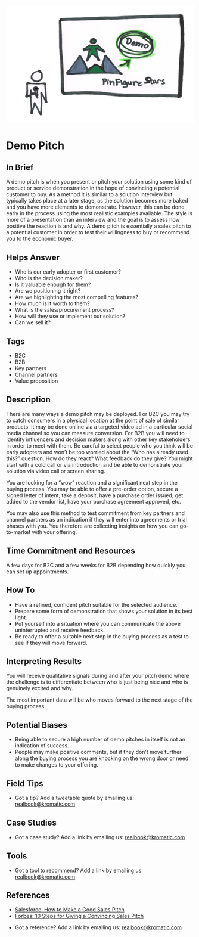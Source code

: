 ![](/assets/illustration-demo-pitch-color.png)
# Demo Pitch

## In Brief
A demo pitch is when you present or pitch your solution using some kind of product or service demonstration in the hope of convincing a potential customer to buy. As a method it is similar to a solution interview but typically takes place at a later stage, as the solution becomes more baked and you have more elements to demonstrate. However, this can be done early in the process using the most realistic examples available. The style is more of a presentation than an interview and the goal is to assess how positive the reaction is and why. A demo pitch is essentially a sales pitch to a potential customer in order to test their willingness to buy or recommend you to the economic buyer.

## Helps Answer
- Who is our early adopter or first customer?
- Who is the decision maker?
- Is it valuable enough for them?
- Are we positioning it right?
- Are we highlighting the most compelling features?
- How much is it worth to them?
- What is the sales/procurement process?
- How will they use or implement our solution?
- Can we sell it?

## Tags
- B2C
- B2B
- Key partners
- Channel partners
- Value proposition

## Description
There are many ways a demo pitch may be deployed. For B2C you may try to catch consumers in a physical location at the point of sale of similar products. It may be done online via a targeted video ad in a particular social media channel so you can measure conversion. For B2B you will need to identify influencers and decision makers along with other key stakeholders in order to meet with them. Be careful to select people who you think will be early adopters and won’t be too worried about the “Who has already used this?” question. How do they react? What feedback do they give? You might start with a cold call or via introduction and be able to demonstrate your solution via video call or screen sharing. 

You are looking for a “wow” reaction and a significant next step in the buying process. You may be able to offer a pre-order option, secure a signed letter of intent, take a deposit, have a purchase order issued, get added to the vendor list, have your purchase agreement approved, etc. 

You may also use this method to test commitment from key partners and channel partners as an indication if they will enter into agreements or trial phases with you. You therefore are collecting insights on how you can go-to-market with your offering. 

## Time Commitment and Resources
A few days for B2C and a few weeks for B2B depending how quickly you can set up appointments. 

## How To
- Have a refined, confident pitch suitable for the selected audience.
- Prepare some form of demonstration that shows your solution in its best light.
- Put yourself into a situation where you can communicate the above uninterrupted and receive feedback.
- Be ready to offer a suitable next step in the buying process as a test to see if they will move forward.

## Interpreting Results
You will receive qualitative signals during and after your pitch demo where the challenge is to differentiate between who is just being nice and who is genuinely excited and why.

The most important data will be who moves forward to the next stage of the buying process.

## Potential Biases
- Being able to secure a high number of demo pitches in itself is not an indication of success.
- People may make positive comments, but if they don’t move further along the buying process you are knocking on the wrong door or need to make changes to your offering.

## Field Tips
* Got a tip? Add a tweetable quote by emailing us: [realbook@kromatic.com](mailto:realbook@kromatic.com)

## Case Studies
* Got a case study? Add a link by emailing us: [realbook@kromatic.com](mailto:realbook@kromatic.com) 

## Tools

* Got a tool to recommend? Add a link by emailing us: [realbook@kromatic.com](mailto:realbook@kromatic.com)

## References
- [Salesforce: How to Make a Good Sales Pitch](https://www.salesforce.com/blog/2014/02/how-to-make-good-sales-pitch.html)
- [Forbes: 10 Steps for Giving a Convincing Sales Pitch](http://www.forbes.com/forbes/welcome/?toURL=http://www.forbes.com/sites/theyec/2014/04/18/10-steps-for-giving-a-convincing-sales-pitch/&refURL=&referrer=)
* Got a reference? Add a link by emailing us: [realbook@kromatic.com](realbook@kromatic.com)
